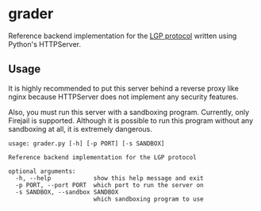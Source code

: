 # grader

Reference backend implementation for the [LGP protocol](https://github.com/LadueCS/LGP) written using Python's HTTPServer.


## Usage

It is highly recommended to put this server behind a reverse proxy like nginx because HTTPServer does not implement any security features.

Also, you must run this server with a sandboxing program. Currently, only Firejail is supported. Although it is possible to run this program without any sandboxing at all, it is extremely dangerous.

```
usage: grader.py [-h] [-p PORT] [-s SANDBOX]

Reference backend implementation for the LGP protocol

optional arguments:
  -h, --help            show this help message and exit
  -p PORT, --port PORT  which port to run the server on
  -s SANDBOX, --sandbox SANDBOX
                        which sandboxing program to use
```


